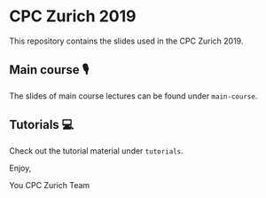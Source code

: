 # CPC Zurich 2019

This repository contains the slides used in the CPC Zurich 2019.

## Main course 🎙

The slides of main course lectures can be found under `main-course`.

## Tutorials 💻

Check out the tutorial material under `tutorials`.

Enjoy,

You CPC Zurich Team